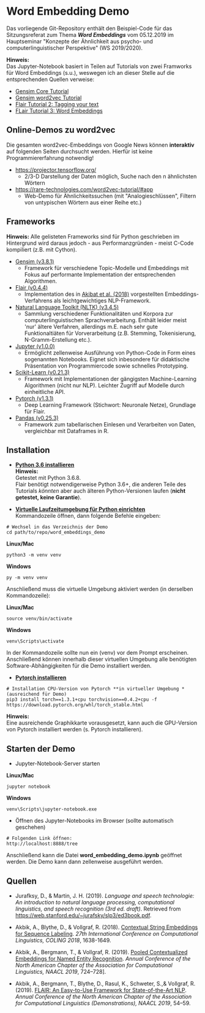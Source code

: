 # Word Embedding Demo
Das vorliegende Git-Repository enthält den Beispiel-Code für das Sitzungsreferat zum Thema ***Word Embeddings*** vom 05.12.2019 im Hauptseminar "Konzepte der Ähnlichkeit aus psycho- und computerlinguistischer Perspektive" (WS 2019/2020).

**Hinweis:**<br>
Das Jupyter-Notebook basiert in Teilen auf Tutorials von zwei Framworks für Word Embeddings (s.u.), weswegen ich an dieser Stelle auf die entsprechenden Quellen verweise:

- [Gensim Core Tutorial](https://radimrehurek.com/gensim/auto_examples/index.html)
- [Gensim word2vec Tutorial](https://radimrehurek.com/gensim/auto_examples/tutorials/run_word2vec.html#sphx-glr-auto-examples-tutorials-run-word2vec-py)
- [Flair Tutorial 2: Tagging your text](https://github.com/zalandoresearch/flair/blob/master/resources/docs/TUTORIAL_2_TAGGING.md)
- [FLair Tutorial 3: Word Embeddings](https://github.com/zalandoresearch/flair/blob/master/resources/docs/TUTORIAL_3_WORD_EMBEDDING.md)

## Online-Demos zu word2vec
Die gesamten word2vec-Embeddings von Google News können **interaktiv** auf folgenden Seiten durchsucht werden. Hierfür ist keine Programmiererfahrung notwendig!
- https://projector.tensorflow.org/
   - 2/3-D Darstellung der Daten möglich, Suche nach den n ähnlichsten Wörtern
- https://rare-technologies.com/word2vec-tutorial/#app
   - Web-Demo für Ähnlichkeitssuchen (mit "Analogieschlüssen", Filtern von untypischen Wörtern aus einer Reihe etc.)

## Frameworks
**Hinweis:** Alle gelisteten Frameworks sind für Python geschrieben im Hintergrund wird daraus jedoch - aus Performanzgründen - meist C-Code kompiliert (z.B. mit Cython).

- [Gensim (v3.8.1)](https://radimrehurek.com/gensim/)
  - Framework für verschiedene Topic-Modelle und Embeddings mit Fokus auf performante Implementation der entsprechenden Algorithmen.
- [Flair (v0.4.4)](https://github.com/zalandoresearch/flair)
  - Implementation des in [Akibat et al. (2018)](https://alanakbik.github.io/papers/coling2018.pdf) vorgestellten Embeddings-Verfahrens als leichtgewichtiges NLP-Framework.
- [Natural Language Toolkit (NLTK) (v3.4.5)](https://www.nltk.org/)
  - Sammlung verschiedener Funktionalitäten und Korpora zur computerlinguistischen Sprachverarbeitung. Enthält leider meist 'nur' ältere Verfahren, allerdings m.E. nach sehr gute Funktionaltiäten für Vorverarbeitung (z.B. Stemming, Tokenisierung, N-Gramm-Erstellung etc.). 
- [Jupyter (v1.0.0)](https://jupyter.org/)
  - Ermöglicht zellenweise Ausführung von Python-Code in Form eines sogenannten Notebooks. Eignet sich inbesondere für didaktische Präsentation von Programmiercode sowie schnelles Prototyping.
- [Scikit-Learn (v0.21.3)](https://scikit-learn.org/stable/)
  - Framework mit Implementationen der gängigsten Machine-Learning Algorithmen (nicht nur NLP). Leichter Zugriff auf Modelle durch einheitliche API.
- [Pytorch (v1.3.1)](https://pytorch.org/get-started/locally/)
  - Deep Learning Framework (Stichwort: Neuronale Netze), Grundlage für Flair.
- [Pandas (v0.25.3)](https://pandas.pydata.org/)
  - Framework zum tabellarischen Einlesen und Verarbeiten von Daten, vergleichbar mit Dataframes in R.
  
## Installation
- [**Python 3.6 installieren**](https://www.python.org/downloads/)<br> 
**Hinweis:**<br>
Getestet mit Python 3.6.8.<br>
Flair benötigt notwendigerweise Python 3.6+, die anderen Teile des Tutorials *könnten* aber auch älteren Python-Versionen laufen (**nicht getestet, keine Garantie**).

- [**Virtuelle Laufzeitumgebung für Python einrichten**](https://docs.python.org/3/tutorial/venv.html)<br>
Kommandozeile öffnen, dann folgende Befehle eingeben: 

```
# Wechsel in das Verzeichnis der Demo
cd path/to/repo/word_embeddings_demo
```

**Linux/Mac**
```
python3 -m venv venv
```
**Windows**
```
py -m venv venv
```

Anschließend muss die virtuelle Umgebung aktiviert werden (in derselben Kommandozeile):

**Linux/Mac**
```
source venv/bin/activate
```
**Windows**
```
venv\Scripts\activate
```

In der Kommandozeile sollte nun ein (venv) vor dem Prompt erscheinen.<br>
Anschließend können innerhalb dieser virtuellen Umgebung alle benötigten Software-Abhängigkeiten für die Demo installiert werden.

- [**Pytorch installieren**](https://pytorch.org/)
```
# Installation CPU-Version von Pytorch **in virtueller Umgebung *(ausreichend für Demo)
pip3 install torch==1.3.1+cpu torchvision==0.4.2+cpu -f https://download.pytorch.org/whl/torch_stable.html
```
**Hinweis:**<br>
Eine ausreichende Graphikkarte vorausgesetzt, kann auch die GPU-Version von Pytorch installiert werden (s. Pytorch installieren).

## Starten der Demo

- Jupyter-Notebook-Server starten<br>

**Linux/Mac**
```
jupyter notebook
```
**Windows**
```
venv\Scripts\jupyter-notebook.exe
```
- Öffnen des Jupyter-Notebooks im Browser (sollte automatisch geschehen)
```
# Folgenden Link öffnen:
http://localhost:8888/tree
```
Anschließend kann die Datei **word_embedding_demo.ipynb** geöffnet werden. Die Demo kann dann zellenweise ausgeführt werden.

## Quellen
- Jurafksy, D., & Martin, J. H. (2019). *Language and speech technologie: An introduction
to natural language processing, computational linguistics, and speech
recognition (3rd ed. draft)*. Retrieved from <https://web.stanford.edu/~jurafsky/slp3/ed3book.pdf>.

- Akbik, A., Blythe, D., & Vollgraf, R. (2018). [Contextual String Embeddings for Sequence Labeling](https://www.aclweb.org/anthology/C18-1139.pdf). *27th International Conference on Computational Linguistics, COLING 2018*, 1638-1649.

- Akbik, A., Bergmann, T., & Vollgraf, R. (2019). [Pooled Contextualized Embeddings for Named Entity Recognition](https://www.aclweb.org/anthology/N19-1078.pdf). *Annual Conference of the North American Chapter of the Association for Computational Linguistics, NAACL 2019*, 724–728].

- Akbik, A., Bergmann, T., Blythe, D., Rasul, K., Schweter, S.,& Vollgraf, R. (2019). [FLAIR: An Easy-to-Use Framework for State-of-the-Art NLP](https://www.aclweb.org/anthology/N19-4010.pdf). *Annual Conference of the North American Chapter of the Association for Computational Linguistics (Demonstrations), NAACL 2019*, 54–59.
